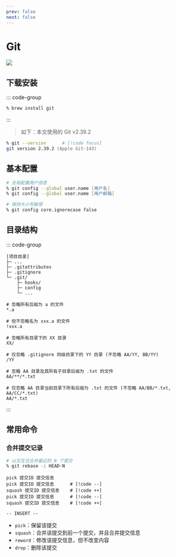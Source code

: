 ```yaml
---
prev: false
next: false
---
```


# Git

![](/static/skill-images/dev-tools--git.png)

## 下载安装

::: code-group

```zsh [Homebrew]
% brew install git
```

:::

> 如下：本文使用的 Git v2.39.2

```zsh
% git --version      # [!code focus]
git version 2.39.2 (Apple Git-143)
```

## 基本配置

```zsh
# 全局配置用户信息
% git config --global user.name [用户名]
% git config --global user.name [用户邮箱]

# 保持大小写敏感
% git config core.ignorecase false
```

## 目录结构

::: code-group

```[目录结构]
[项目目录]
├─ ...
├─ .gitattributes
├─ .gitignore
└─ .git/
    ├─ hooks/
    ├─ config
    └─ ...
```

```[.gitignore]
# 忽略所有后缀为 a 的文件
*.a

# 但不忽略名为 xxx.a 的文件
!xxx.a

# 忽略所有目录下的 XX 目录
XX/

# 仅忽略 .gitignore 同级目录下的 YY 目录 (不忽略 AA/YY, BB/YY)
/YY

# 忽略 AA 目录及其所有子目录后缀为 .txt 的文件
AA/**/*.txt

# 仅忽略 AA 目录当前目录下所有后缀为 .txt 的文件 (不忽略 AA/BB/*.txt, AA/CC/*.txt)
AA/*.txt
```

:::

## 常用命令

<!-- ### 本地分支

---

### 远程仓库

---

### 更改提交信息

--- -->

### 合并提交记录

```zsh
# 以交互式合并最近的 N 个提交
% git rebase -i HEAD~N
```

```
pick 提交ID 提交信息
pick 提交ID 提交信息      # [!code --]
squash 提交ID 提交信息    # [!code ++]
pick 提交ID 提交信息      # [!code --]
squash 提交ID 提交信息    # [!code ++]

-- INSERT --
```

- `pick`：保留该提交
- `squash`：合并该提交到前一个提交，并且合并提交信息
- `reword`：修改该提交信息，但不改变内容
- `drop`：删除该提交
